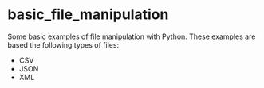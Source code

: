 # basic_file_manipulation
Some basic examples of file manipulation with Python. These examples are based the following types of files:
* CSV
* JSON
* XML
